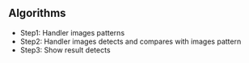 ## Algorithms

* Step1: Handler images patterns
* Step2: Handler images detects and compares with images pattern
* Step3: Show result detects
